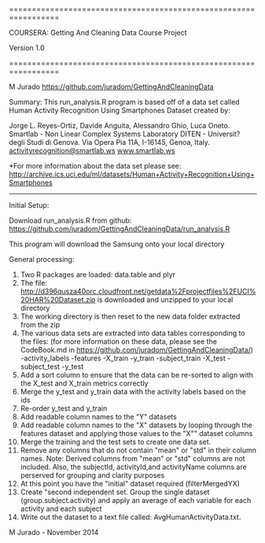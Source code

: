 =================================================================

COURSERA: Getting And Cleaning Data Course Project

Version 1.0

=================================================================

M Jurado 
https://github.com/juradom/GettingAndCleaningData

Summary: 
This run_analysis.R program is based off of a data set called Human Activity Recognition Using Smartphones Dataset created by:

Jorge L. Reyes-Ortiz, Davide Anguita, Alessandro Ghio, Luca Oneto.
Smartlab - Non Linear Complex Systems Laboratory
DITEN - Universit? degli Studi di Genova.
Via Opera Pia 11A, I-16145, Genoa, Italy.
activityrecognition@smartlab.ws
www.smartlab.ws

*For more information about the data set please see:
http://archive.ics.uci.edu/ml/datasets/Human+Activity+Recognition+Using+Smartphones

__________________________________________________________________
Initial Setup:

Download run_analysis.R from github:
https://github.com/juradom/GettingAndCleaningData/run_analysis.R

This program will download the Samsung onto your local directory

General processing:
1. Two R packages are loaded: data.table and plyr
2. The file: http://d396qusza40orc.cloudfront.net/getdata%2Fprojectfiles%2FUCI%20HAR%20Dataset.zip is downloaded and unzipped to your local directory
3. The working directory is then reset to the new data folder extracted from the zip
4. The various data sets are extracted into data tables corresponding to the files: (for more information on these data, please see the CodeBook.md in https://github.com/juradom/GettingAndCleaningData/)
    -activity_labels
    -features
    -X_train
    -y_train
    -subject_train
    -X_test
    -subject_test
    -y_test 
5. Add a sort column to ensure that the data can be re-sorted to align with the X_test and X_train metrics correctly
6. Merge the y_test and y_train data with the activity labels based on the ids
7. Re-order y_test and y_train
8. Add readable column names to the "Y" datasets
9. Add readable column names to the "X" datasets by looping through the features dataset and applying those values to the "X"" dataset columns
10. Merge the training and the test sets to create one data set.
11. Remove any columns that do not contain "mean" or "std" in their column names.  Note: Derived columns from "mean" or "std" columns are not included. Also, the subjectId, activityId,and activityName columns are perserved for grouping and clarity purposes
12. At this point you have the "initial" dataset required (filterMergedYX)
13. Create "second independent set.  Group the single dataset (group.subject.activity) and apply an average of each variable for each activity and each subject
14. Write out the dataset to a text file called: AvgHumanActivityData.txt. 

M Jurado - November 2014
